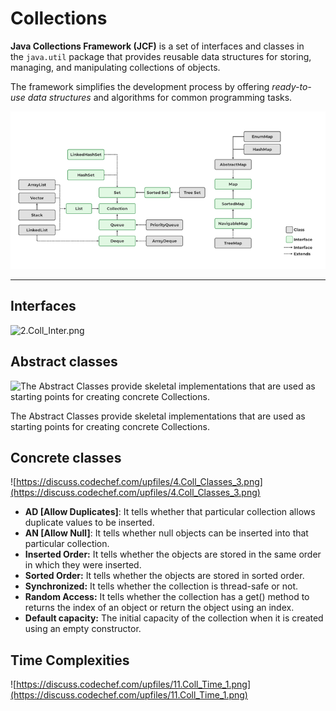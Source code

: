 # Collections

**Java Collections Framework (JCF)** is a set of interfaces and classes in the `java.util` package that provides reusable data structures for storing, managing, and manipulating collections of objects.

The framework simplifies the development process by offering *ready-to-use data structures* and algorithms for common programming tasks.

![Untitled](Fullstack/JVM/JAVA/Collections%20905153217a0846ff802826f81374f75f/Untitled.png)

---

## Interfaces

![2.Coll_Inter.png](2.Coll_Inter.png)

## Abstract classes

![The Abstract Classes provide skeletal implementations that are used as starting points for creating concrete Collections.](https://discuss.codechef.com/upfiles/3.Coll_Abs_Class.png)

The Abstract Classes provide skeletal implementations that are used as starting points for creating concrete Collections.

## Concrete classes

![https://discuss.codechef.com/upfiles/4.Coll_Classes_3.png](https://discuss.codechef.com/upfiles/4.Coll_Classes_3.png)

- **AD [Allow Duplicates]**: It tells whether that particular collection allows duplicate values to be inserted.
- **AN [Allow Null]**: It tells whether null objects can be inserted into that particular collection.
- **Inserted Order:** It tells whether the objects are stored in the same order in which they were inserted.
- **Sorted Order:** It tells whether the objects are stored in sorted order.
- **Synchronized:** It tells whether the collection is thread-safe or not.
- **Random Access:** It tells whether the collection has a get() method to returns the index of an object or return the object using an index.
- **Default capacity:** The initial capacity of the collection when it is created using an empty constructor.

## Time Complexities

![https://discuss.codechef.com/upfiles/11.Coll_Time_1.png](https://discuss.codechef.com/upfiles/11.Coll_Time_1.png)